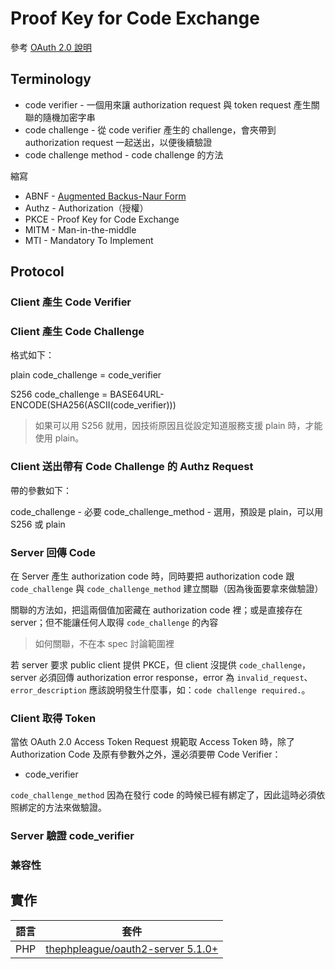 # Proof Key for Code Exchange

參考 [OAuth 2.0 說明](https://oauth.net/2/pkce/)

## Terminology

* code verifier - 一個用來讓 authorization request 與 token request 產生關聯的隨機加密字串
* code challenge - 從 code verifier 產生的 challenge，會夾帶到 authorization request 一起送出，以便後續驗證
* code challenge method - code challenge 的方法

縮寫

* ABNF - [Augmented Backus-Naur Form](https://en.wikipedia.org/wiki/Augmented_Backus%E2%80%93Naur_form)
* Authz - Authorization（授權）
* PKCE - Proof Key for Code Exchange
* MITM - Man-in-the-middle
* MTI - Mandatory To Implement

## Protocol

### Client 產生 Code Verifier

### Client 產生 Code Challenge

格式如下：

plain
  code_challenge = code_verifier

S256
  code_challenge = BASE64URL-ENCODE(SHA256(ASCII(code_verifier)))

> 如果可以用 S256 就用，因技術原因且從設定知道服務支援 plain 時，才能使用 plain。

### Client 送出帶有 Code Challenge 的 Authz Request

帶的參數如下：

code_challenge - 必要
code_challenge_method - 選用，預設是 plain，可以用 S256 或 plain

### Server 回傳 Code

在 Server 產生 authorization code 時，同時要把 authorization code 跟 `code_challenge` 與 `code_challenge_method` 建立關聯（因為後面要拿來做驗證）

關聯的方法如，把這兩個值加密藏在 authorization code 裡；或是直接存在 server；但不能讓任何人取得 `code_challenge` 的內容

> 如何關聯，不在本 spec 討論範圍裡

若 server 要求 public client 提供 PKCE，但 client 沒提供 `code_challenge`，server 必須回傳 authorization error response，error 為 `invalid_request`、`error_description` 應該說明發生什麼事，如：`code challenge required.`。

### Client 取得 Token

當依 OAuth 2.0 Access Token Request 規範取 Access Token 時，除了 Authorization Code 及原有參數外之外，還必須要帶 Code Verifier：

* code_verifier

`code_challenge_method` 因為在發行 code 的時候已經有綁定了，因此這時必須依照綁定的方法來做驗證。

### Server 驗證 code_verifier

### 兼容性

## 實作

| 語言 | 套件 |
| --- | --- |
| PHP | [thephpleague/oauth2-server 5.1.0+](https://github.com/thephpleague/oauth2-server/tree/5.1.0) |
